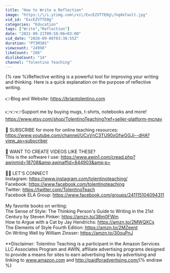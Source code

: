 ```yaml
---
title: "How to Write a Reflection"
image: "https:\/\/i.ytimg.com\/vi\/ExcEZVTTE0g\/hqdefault.jpg"
vid_id: "ExcEZVTTE0g"
categories: "Education"
tags: ["Write","Reflection"]
date: "2021-09-21T09:58:06+03:00"
vid_date: "2020-09-06T03:38:55Z"
duration: "PT3M38S"
viewcount: "24998"
likeCount: "286"
dislikeCount: "14"
channel: "Tolentino Teaching"
---
```

{% raw %}Reflective writing is a powerful tool for improving your writing and thinking. Here is a quick explanation on the purpose of reflective writing.<br /><br />👉Blog and Website: <a rel="nofollow" target="blank" href="https://briantolentino.com">https://briantolentino.com</a><br /><br />👉👉👉Support me by buying mugs, t-shirts, notebooks and more! <a rel="nofollow" target="blank" href="https://www.etsy.com/shop/TolentinoTeaching?ref=seller-platform-mcnav">https://www.etsy.com/shop/TolentinoTeaching?ref=seller-platform-mcnav</a><br /><br />🔔 SUBSCRIBE for more for online teaching resources: <br /><a rel="nofollow" target="blank" href="https://www.youtube.com/channel/UCxVnC3TU90xGfwGGJj--dHA?view_as=subscriber">https://www.youtube.com/channel/UCxVnC3TU90xGfwGGJj--dHA?view_as=subscriber</a><br /><br />🎥 WANT TO CREATE VIDEOS LIKE THESE?<br />This is the software I use:  <a rel="nofollow" target="blank" href="https://www.awin1.com/cread.php?awinmid=18708&amp;awinaffid=844903&amp;p=">https://www.awin1.com/cread.php?awinmid=18708&amp;awinaffid=844903&amp;p=</a><br /><br />👨‍💻 LET'S CONNECT<br />Instagram: <a rel="nofollow" target="blank" href="https://www.instagram.com/tolentinoteaching/">https://www.instagram.com/tolentinoteaching/</a><br />Facebook: <a rel="nofollow" target="blank" href="https://www.facebook.com/tolentinoteaching">https://www.facebook.com/tolentinoteaching</a><br />Twitter: <a rel="nofollow" target="blank" href="https://twitter.com/TolentinoTeach">https://twitter.com/TolentinoTeach</a><br />Facebook ELA Group: <a rel="nofollow" target="blank" href="https://www.facebook.com/groups/241115104094311">https://www.facebook.com/groups/241115104094311</a><br /><br />My favorite books on writing:<br />The Sense of Style: The Thinking Person's Guide to Writing in the 21st Century by Steven Pinker: <a rel="nofollow" target="blank" href="https://amzn.to/38m0FWm">https://amzn.to/38m0FWm</a><br />How to Argue with a Cat by Jay Hendrichs: <a rel="nofollow" target="blank" href="https://amzn.to/2MWQXCs">https://amzn.to/2MWQXCs</a><br />The Elements of Style Fourth Edition: <a rel="nofollow" target="blank" href="https://amzn.to/2MZeent">https://amzn.to/2MZeent</a><br />On Writing Well by William Zinsser: <a rel="nofollow" target="blank" href="https://amzn.to/30ouPnJ">https://amzn.to/30ouPnJ</a><br /><br />**Disclaimer: Tolentino Teaching  is a participant in the Amazon Services LLC Associates Program and AWIN, affiliate advertising programs designed to provide a means for sites to earn advertising fees by advertising and linking to www.amazon.com and <a rel="nofollow" target="blank" href="http://paidforadvertising.com/">http://paidforadvertising.com/</a>{% endraw %}
